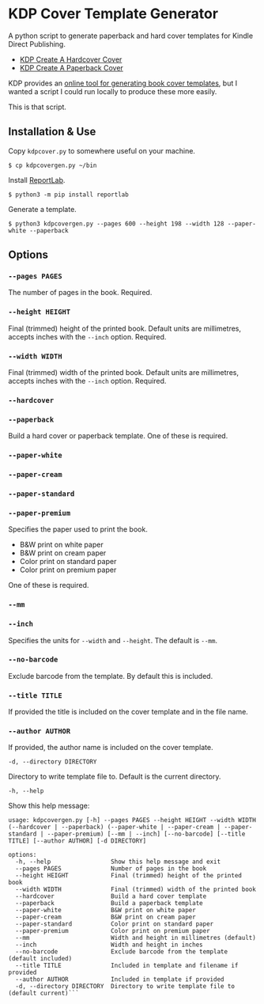 # KDP Cover Template Generator

A python script to generate paperback and hard cover templates for Kindle Direct Publishing.

- [KDP Create A Hardcover Cover](https://kdp.amazon.com/en_US/help/topic/GDTKFJPNQCBTMRV6)
- [KDP Create A Paperback Cover](https://kdp.amazon.com/en_US/help/topic/G201953020)

KDP provides an [online tool for generating book cover templates](https://kdp.amazon.com/cover-calculator), but I wanted a script I could run locally to produce these more easily.

This is that script.


## Installation & Use

Copy `kdpcover.py` to somewhere useful on your machine.

```$ cp kdpcovergen.py ~/bin```

Install [ReportLab](https://www.reportlab.com).

```$ python3 -m pip install reportlab```

Generate a template.

```$ python3 kdpcovergen.py --pages 600 --height 198 --width 128 --paper-white --paperback```


## Options

### ```--pages PAGES```

The number of pages in the book. Required.

### ```--height HEIGHT```

Final (trimmed) height of the printed book. Default units are millimetres, accepts inches with the `--inch` option. Required. 

### ```--width WIDTH```

Final (trimmed) width of the printed book. Default units are millimetres, accepts inches with the `--inch` option. Required. 

### ```--hardcover```
### ```--paperback```

Build a hard cover or paperback template. One of these is required.

### ```--paper-white```
### ```--paper-cream```
### ```--paper-standard```
### ```--paper-premium```

Specifies the paper used to print the book.

- B&W print on white paper
- B&W print on cream paper
- Color print on standard paper
- Color print on premium paper

One of these is required.

### ```--mm```
### ```--inch```

Specifies the units for `--width` and `--height`. The default is `--mm`.

### ```--no-barcode```

Exclude barcode from the template. By default this is included.

### ```--title TITLE```

If provided the title is included on the cover template and in the file name.

### ```--author AUTHOR```

If provided, the author name is included on the cover template.

```-d, --directory DIRECTORY```

Directory to write template file to. Default is the current directory.

```-h, --help```

Show this help message:

```
usage: kdpcovergen.py [-h] --pages PAGES --height HEIGHT --width WIDTH (--hardcover | --paperback) (--paper-white | --paper-cream | --paper-standard | --paper-premium) [--mm | --inch] [--no-barcode] [--title TITLE] [--author AUTHOR] [-d DIRECTORY]

options:
  -h, --help                 Show this help message and exit
  --pages PAGES              Number of pages in the book
  --height HEIGHT            Final (trimmed) height of the printed book
  --width WIDTH              Final (trimmed) width of the printed book
  --hardcover                Build a hard cover template
  --paperback                Build a paperback template
  --paper-white              B&W print on white paper
  --paper-cream              B&W print on cream paper
  --paper-standard           Color print on standard paper
  --paper-premium            Color print on premium paper
  --mm                       Width and height in millimetres (default)
  --inch                     Width and height in inches
  --no-barcode               Exclude barcode from the template (default included)
  --title TITLE              Included in template and filename if provided
  --author AUTHOR            Included in template if provided
  -d, --directory DIRECTORY  Directory to write template file to (default current)```